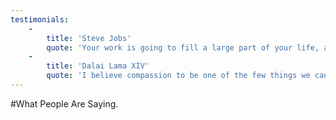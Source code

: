 ```yaml
---
testimonials:
    -
        title: 'Steve Jobs'
        quote: 'Your work is going to fill a large part of your life, and the only way to be truly satisfied is to do what you believe is great work. And the only way to do great work is to love what you do. If you haven''t found it yet, keep looking. Don''t settle. As with all matters of the heart, you''ll know when you find it.'
    -
        title: 'Dalai Lama XIV'
        quote: 'I believe compassion to be one of the few things we can practice that will bring immediate and long-term happiness to our lives. I’m not talking about the short-term gratification of pleasures like sex, drugs or gambling (though I’m not knocking them), but something that will bring true and lasting happiness. The kind that sticks.'
---
```


#What People Are Saying.